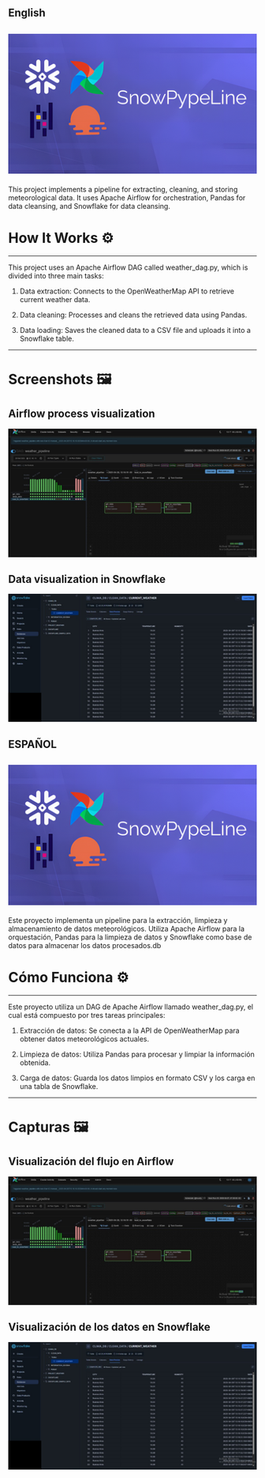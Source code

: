## **English**
![proyect cover](images/project_cover.png)
---
This project implements a pipeline for 
extracting, cleaning, and storing meteorological data. It uses Apache Airflow for orchestration, Pandas for data cleansing, and Snowflake for data cleansing.

# How It Works ⚙️
---
This project uses an Apache Airflow DAG called weather_dag.py, which is divided into three main tasks:

1. Data extraction: Connects to the OpenWeatherMap API to retrieve current weather data.

2. Data cleaning: Processes and cleans the retrieved data using Pandas.

3. Data loading: Saves the cleaned data to a CSV file and uploads it into a Snowflake table.
---
# Screenshots 🖼️

## Airflow process visualization
![proyect cover](images/screenshots/airflow_setup.jpg)

## Data visualization in Snowflake
![proyect cover](images/screenshots/snowflake_setup.png)

## **ESPAÑOL**
![proyect cover](images/project_cover.png)
---
Este proyecto implementa un pipeline para la extracción, limpieza y almacenamiento de datos meteorológicos. Utiliza Apache Airflow para la orquestación, Pandas para la limpieza de datos y Snowflake como base de datos para almacenar los datos procesados.db 

# Cómo Funciona ⚙️
--- 
Este proyecto utiliza un DAG de Apache Airflow llamado weather_dag.py, el cual está compuesto por tres tareas principales:

1. Extracción de datos: Se conecta a la API de OpenWeatherMap para obtener datos meteorológicos actuales.

2. Limpieza de datos: Utiliza Pandas para procesar y limpiar la información obtenida.

3. Carga de datos: Guarda los datos limpios en formato CSV y los carga en una tabla de Snowflake.
---
# Capturas 🖼️

## Visualización del flujo en Airflow
![proyect cover](images/screenshots/airflow_setup.jpg)

## Visualización de los datos en Snowflake
![proyect cover](images/screenshots/snowflake_setup.png)
